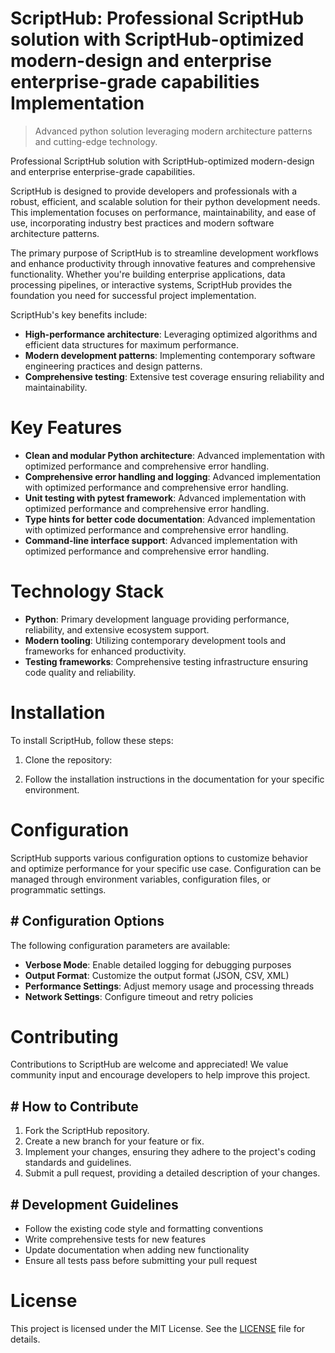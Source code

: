 <!-- fallback_ScriptHub_20250803151305_50112 -->

# ScriptHub: Professional ScriptHub solution with ScriptHub-optimized modern-design and enterprise enterprise-grade capabilities Implementation
> Advanced python solution leveraging modern architecture patterns and cutting-edge technology.

Professional ScriptHub solution with ScriptHub-optimized modern-design and enterprise enterprise-grade capabilities.

ScriptHub is designed to provide developers and professionals with a robust, efficient, and scalable solution for their python development needs. This implementation focuses on performance, maintainability, and ease of use, incorporating industry best practices and modern software architecture patterns.

The primary purpose of ScriptHub is to streamline development workflows and enhance productivity through innovative features and comprehensive functionality. Whether you're building enterprise applications, data processing pipelines, or interactive systems, ScriptHub provides the foundation you need for successful project implementation.

ScriptHub's key benefits include:

* **High-performance architecture**: Leveraging optimized algorithms and efficient data structures for maximum performance.
* **Modern development patterns**: Implementing contemporary software engineering practices and design patterns.
* **Comprehensive testing**: Extensive test coverage ensuring reliability and maintainability.

# Key Features

* **Clean and modular Python architecture**: Advanced implementation with optimized performance and comprehensive error handling.
* **Comprehensive error handling and logging**: Advanced implementation with optimized performance and comprehensive error handling.
* **Unit testing with pytest framework**: Advanced implementation with optimized performance and comprehensive error handling.
* **Type hints for better code documentation**: Advanced implementation with optimized performance and comprehensive error handling.
* **Command-line interface support**: Advanced implementation with optimized performance and comprehensive error handling.

# Technology Stack

* **Python**: Primary development language providing performance, reliability, and extensive ecosystem support.
* **Modern tooling**: Utilizing contemporary development tools and frameworks for enhanced productivity.
* **Testing frameworks**: Comprehensive testing infrastructure ensuring code quality and reliability.

# Installation

To install ScriptHub, follow these steps:

1. Clone the repository:


2. Follow the installation instructions in the documentation for your specific environment.

# Configuration

ScriptHub supports various configuration options to customize behavior and optimize performance for your specific use case. Configuration can be managed through environment variables, configuration files, or programmatic settings.

## # Configuration Options

The following configuration parameters are available:

* **Verbose Mode**: Enable detailed logging for debugging purposes
* **Output Format**: Customize the output format (JSON, CSV, XML)
* **Performance Settings**: Adjust memory usage and processing threads
* **Network Settings**: Configure timeout and retry policies

# Contributing

Contributions to ScriptHub are welcome and appreciated! We value community input and encourage developers to help improve this project.

## # How to Contribute

1. Fork the ScriptHub repository.
2. Create a new branch for your feature or fix.
3. Implement your changes, ensuring they adhere to the project's coding standards and guidelines.
4. Submit a pull request, providing a detailed description of your changes.

## # Development Guidelines

* Follow the existing code style and formatting conventions
* Write comprehensive tests for new features
* Update documentation when adding new functionality
* Ensure all tests pass before submitting your pull request

# License

This project is licensed under the MIT License. See the [LICENSE](https://github.com/AbdullahRashid133/ScriptHub/blob/main/LICENSE) file for details.
